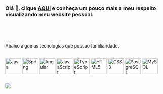 ### Olá 👋, clique <a href="https://mycaell.github.io/" target="_blank">AQUI</a> e conheça um pouco mais a meu respeito visualizando meu website pessoal.

<br/>
<br/>
<br/>

<p>Abaixo algumas tecnologias que possuo familiaridade.</p>
<div style="display: inline_block"><br>
  <img align="center" alt="Java" height="50" width="50" src="https://cdn.jsdelivr.net/gh/devicons/devicon/icons/java/java-original-wordmark.svg" />
  <img align="center" alt="Spring" height="50" width="50" src="https://cdn.jsdelivr.net/gh/devicons/devicon/icons/spring/spring-original-wordmark.svg" />
  <img align="center" alt="Angular" height="50" width="50" src="https://cdn.jsdelivr.net/gh/devicons/devicon/icons/angularjs/angularjs-original.svg" />
  <img align="center" alt="JavaScript" height="50" width="50" src="https://cdn.jsdelivr.net/gh/devicons/devicon/icons/javascript/javascript-original.svg" />
  <img align="center" alt="TypeScript" height="50" width="50" src="https://cdn.jsdelivr.net/gh/devicons/devicon/icons/typescript/typescript-original.svg" />
  <img align="center" alt="HTML5" height="50" width="50" src="https://cdn.jsdelivr.net/gh/devicons/devicon/icons/html5/html5-original-wordmark.svg" />
  <img align="center" alt="CSS3" height="50" width="50" src="https://cdn.jsdelivr.net/gh/devicons/devicon/icons/css3/css3-original-wordmark.svg" />
  <img align="center" alt="PostgreSQL" height="50" width="50" src="https://cdn.jsdelivr.net/gh/devicons/devicon/icons/postgresql/postgresql-original-wordmark.svg" />
  <img align="center" alt="MySQL" height="50" width="50" src="https://cdn.jsdelivr.net/gh/devicons/devicon/icons/mysql/mysql-original-wordmark.svg" />
</div>

##

<div> 
  <a href="https://www.linkedin.com/in/mycaell-oliveira-420747219/" target="_blank"><img src="https://img.shields.io/badge/-LinkedIn-%230077B5?style=for-the-badge&logo=linkedin&logoColor=white" target="_blank"></a> 
</div>
